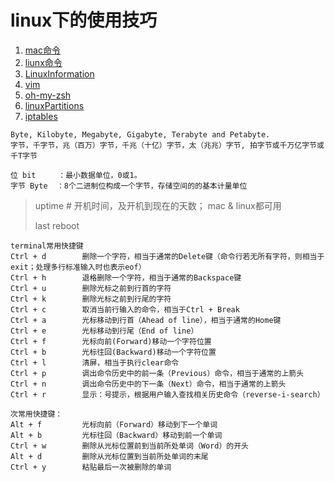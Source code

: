 # linux下的使用技巧

1. [mac命令](/linux/macterminaltips.md)
2. [liunx命令](/linux/linuxcommand.md)
3. [LinuxInformation](/linux/linux-infomation.md)
4. [vim](/linux/vim.md)
5. [oh-my-zsh](/linux/oh-my-zsh.md)
6. [linuxPartitions](/linux/linuxpartitions.md)
7. [iptables](/linux/iptables-firewall.md)

```
Byte, Kilobyte, Megabyte, Gigabyte, Terabyte and Petabyte.
字节，千字节，兆（百万）字节，千兆（十亿）字节，太（兆兆）字节, 拍字节或千万亿字节或千T字节

位 bit     ：最小数据单位，0或1。
字节 Byte  ：8个二进制位构成一个字节，存储空间的的基本计量单位
```

> uptime \# 开机时间，及开机到现在的天数； mac & linux都可用
>
> last reboot


```
terminal常用快捷键
Ctrl + d        删除一个字符，相当于通常的Delete键（命令行若无所有字符，则相当于exit；处理多行标准输入时也表示eof）
Ctrl + h        退格删除一个字符，相当于通常的Backspace键
Ctrl + u        删除光标之前到行首的字符
Ctrl + k        删除光标之前到行尾的字符
Ctrl + c        取消当前行输入的命令，相当于Ctrl + Break
Ctrl + a        光标移动到行首（Ahead of line），相当于通常的Home键
Ctrl + e        光标移动到行尾（End of line）
Ctrl + f        光标向前(Forward)移动一个字符位置
Ctrl + b        光标往回(Backward)移动一个字符位置
Ctrl + l        清屏，相当于执行clear命令
Ctrl + p        调出命令历史中的前一条（Previous）命令，相当于通常的上箭头
Ctrl + n        调出命令历史中的下一条（Next）命令，相当于通常的上箭头
Ctrl + r        显示：号提示，根据用户输入查找相关历史命令（reverse-i-search）

次常用快捷键：
Alt + f         光标向前（Forward）移动到下一个单词
Alt + b         光标往回（Backward）移动到前一个单词
Ctrl + w        删除从光标位置前到当前所处单词（Word）的开头
Alt + d         删除从光标位置到当前所处单词的末尾
Ctrl + y        粘贴最后一次被删除的单词
```



